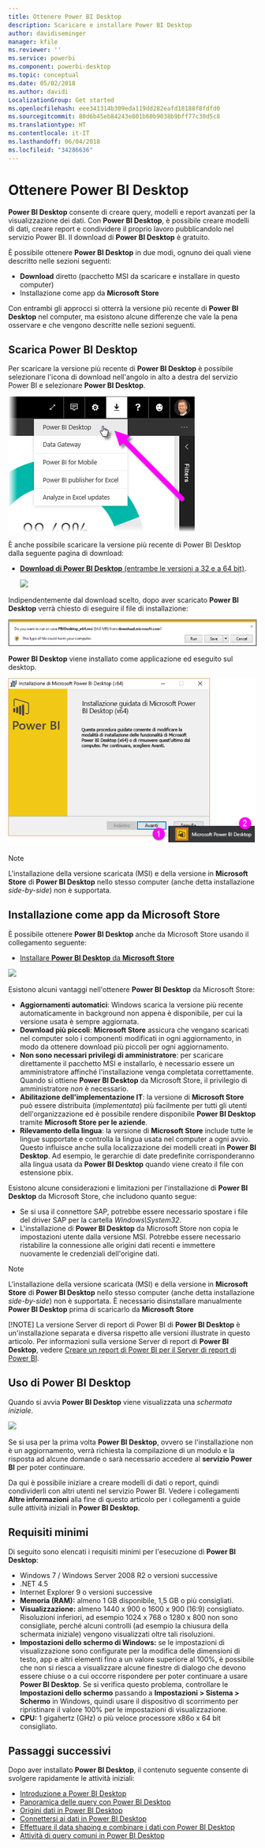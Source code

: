 ```yaml
---
title: Ottenere Power BI Desktop
description: Scaricare e installare Power BI Desktop
author: davidiseminger
manager: kfile
ms.reviewer: ''
ms.service: powerbi
ms.component: powerbi-desktop
ms.topic: conceptual
ms.date: 05/02/2018
ms.author: davidi
LocalizationGroup: Get started
ms.openlocfilehash: eee341314b309eda119dd282eafd18188f8fdfd0
ms.sourcegitcommit: 80d6b45eb84243e801b60b9038b9bff77c30d5c8
ms.translationtype: HT
ms.contentlocale: it-IT
ms.lasthandoff: 06/04/2018
ms.locfileid: "34286636"
---
```

# <a name="get-power-bi-desktop"></a>Ottenere Power BI Desktop
**Power BI Desktop** consente di creare query, modelli e report avanzati per la visualizzazione dei dati. Con **Power BI Desktop**, è possibile creare modelli di dati, creare report e condividere il proprio lavoro pubblicandolo nel servizio Power BI.  Il download di **Power BI Desktop** è gratuito.

È possibile ottenere **Power BI Desktop** in due modi, ognuno dei quali viene descritto nelle sezioni seguenti:

* **Download** diretto (pacchetto MSI da scaricare e installare in questo computer)
* Installazione come app da **Microsoft Store**

Con entrambi gli approcci si otterrà la versione più recente di **Power BI Desktop** nel computer, ma esistono alcune differenze che vale la pena osservare e che vengono descritte nelle sezioni seguenti.

## <a name="download-power-bi-desktop"></a>Scarica Power BI Desktop
Per scaricare la versione più recente di **Power BI Desktop** è possibile selezionare l'icona di download nell'angolo in alto a destra del servizio Power BI e selezionare **Power BI Desktop**.

![](media/desktop-get-the-desktop/getpbid_downloads.png)

È anche possibile scaricare la versione più recente di Power BI Desktop dalla seguente pagina di download:

* [**Download di Power BI Desktop** (entrambe le versioni a 32 e a 64 bit)](https://powerbi.microsoft.com/desktop).
  
  [![](media/service-admin-power-bi-security/PBI_Security_01.png)](https://powerbi.microsoft.com/desktop)

Indipendentemente dal download scelto, dopo aver scaricato **Power BI Desktop** verrà chiesto di eseguire il file di installazione:

![](media/desktop-get-the-desktop/getpbid_3.png)

**Power BI Desktop** viene installato come applicazione ed eseguito sul desktop.

![](media/desktop-get-the-desktop/designer_gsg_install.png)

> [!NOTE]
> L'installazione della versione scaricata (MSI) e della versione in **Microsoft Store** di **Power BI Desktop** nello stesso computer (anche detta installazione *side-by-side*) non è supportata.
> 
> 

## <a name="install-as-an-app-from-the-microsoft-store"></a>Installazione come app da Microsoft Store
È possibile ottenere **Power BI Desktop** anche da Microsoft Store usando il collegamento seguente:

* [Installare **Power BI Desktop** da **Microsoft Store**](http://aka.ms/pbidesktopstore)

![](media/desktop-get-the-desktop/getpbid_04.png)

Esistono alcuni vantaggi nell'ottenere **Power BI Desktop** da Microsoft Store:

* **Aggiornamenti automatici**: Windows scarica la versione più recente automaticamente in background non appena è disponibile, per cui la versione usata è sempre aggiornata.
* **Download più piccoli**: **Microsoft Store** assicura che vengano scaricati nel computer solo i componenti modificati in ogni aggiornamento, in modo da ottenere download più piccoli per ogni aggiornamento.
* **Non sono necessari privilegi di amministratore**: per scaricare direttamente il pacchetto MSI e installarlo, è necessario essere un amministratore affinché l'installazione venga completata correttamente. Quando si ottiene **Power BI Desktop** da Microsoft Store, il privilegio di amministratore *non* è necessario.
* **Abilitazione dell'implementazione IT**: la versione di **Microsoft Store** può essere distribuita (*implementata*) più facilmente per tutti gli utenti dell'organizzazione ed è possibile rendere disponibile **Power BI Desktop** tramite **Microsoft Store per le aziende**.
* **Rilevamento della lingua**: la versione di **Microsoft Store** include tutte le lingue supportate e controlla la lingua usata nel computer a ogni avvio. Questo influisce anche sulla localizzazione dei modelli creati in **Power BI Desktop**. Ad esempio, le gerarchie di date predefinite corrisponderanno alla lingua usata da **Power BI Desktop** quando viene creato il file con estensione pbix.

Esistono alcune considerazioni e limitazioni per l'installazione di **Power BI Desktop** da Microsoft Store, che includono quanto segue:

* Se si usa il connettore SAP, potrebbe essere necessario spostare i file del driver SAP per la cartella *Windows\System32*.
* L'installazione di **Power BI Desktop** da Microsoft Store non copia le impostazioni utente dalla versione MSI. Potrebbe essere necessario ristabilire la connessione alle origini dati recenti e immettere nuovamente le credenziali dell'origine dati. 

> [!NOTE]
> L'installazione della versione scaricata (MSI) e della versione in **Microsoft Store** di **Power BI Desktop** nello stesso computer (anche detta installazione *side-by-side*) non è supportata. È necessario disinstallare manualmente **Power BI Desktop** prima di scaricarlo da **Microsoft Store**
> 
> [!NOTE]
> La versione Server di report di Power BI di **Power BI Desktop** è un'installazione separata e diversa rispetto alle versioni illustrate in questo articolo. Per informazioni sulla versione Server di report di **Power BI Desktop**, vedere [Creare un report di Power BI per il Server di report di Power BI](report-server/quickstart-create-powerbi-report.md).
> 
> 

## <a name="using-power-bi-desktop"></a>Uso di Power BI Desktop
Quando si avvia **Power BI Desktop** viene visualizzata una *schermata iniziale*.

![](media/desktop-get-the-desktop/getpbid_05.png)

Se si usa per la prima volta **Power BI Desktop**, ovvero se l'installazione non è un aggiornamento, verrà richiesta la compilazione di un modulo e la risposta ad alcune domande o sarà necessario accedere al **servizio Power BI** per poter continuare.

Da qui è possibile iniziare a creare modelli di dati o report, quindi condividerli con altri utenti nel servizio Power BI. Vedere i collegamenti **Altre informazioni** alla fine di questo articolo per i collegamenti a guide sulle attività iniziali in **Power BI Desktop**.

## <a name="minimum-requirements"></a>Requisiti minimi
Di seguito sono elencati i requisiti minimi per l'esecuzione di **Power BI Desktop**:

* Windows 7 / Windows Server 2008 R2 o versioni successive
* .NET 4.5
* Internet Explorer 9 o versioni successive
* **Memoria (RAM):** almeno 1 GB disponibile, 1,5 GB o più consigliati.
* **Visualizzazione:** almeno 1440 x 900 o 1600 x 900 (16:9) consigliato. Risoluzioni inferiori, ad esempio 1024 x 768 o 1280 x 800 non sono consigliate, perché alcuni controlli (ad esempio la chiusura della schermata iniziale) vengono visualizzati oltre tali risoluzioni.
* **Impostazioni dello schermo di Windows:** se le impostazioni di visualizzazione sono configurate per la modifica delle dimensioni di testo, app e altri elementi fino a un valore superiore al 100%, è possibile che non si riesca a visualizzare alcune finestre di dialogo che devono essere chiuse o a cui occorre rispondere per poter continuare a usare **Power BI Desktop**. Se si verifica questo problema, controllare le **Impostazioni dello schermo** passando a **Impostazioni > Sistema > Schermo** in Windows, quindi usare il dispositivo di scorrimento per ripristinare il valore 100% per le impostazioni di visualizzazione.
* **CPU:** 1 gigahertz (GHz) o più veloce processore x86o x 64 bit consigliato.

## <a name="next-steps"></a>Passaggi successivi
Dopo aver installato **Power BI Desktop**, il contenuto seguente consente di svolgere rapidamente le attività iniziali:

* [Introduzione a Power BI Desktop](desktop-getting-started.md)
* [Panoramica delle query con Power BI Desktop](desktop-query-overview.md)
* [Origini dati in Power BI Desktop](desktop-data-sources.md)
* [Connettersi ai dati in Power BI Desktop](desktop-connect-to-data.md)
* [Effettuare il data shaping e combinare i dati con Power BI Desktop](desktop-shape-and-combine-data.md)
* [Attività di query comuni in Power BI Desktop](desktop-common-query-tasks.md)   

